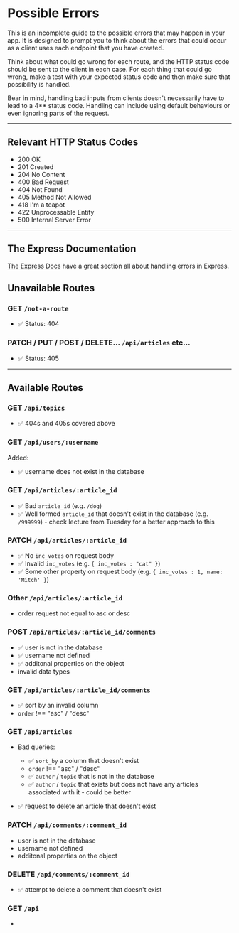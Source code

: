 # Possible Errors

This is an incomplete guide to the possible errors that may happen in your app. It is designed to prompt you to think about the errors that could occur as a client uses each endpoint that you have created.

Think about what could go wrong for each route, and the HTTP status code should be sent to the client in each case.
For each thing that could go wrong, make a test with your expected status code and then make sure that possibility is handled.

Bear in mind, handling bad inputs from clients doesn't necessarily have to lead to a 4** status code. Handling can include using default behaviours or even ignoring parts of the request.

---

## Relevant HTTP Status Codes

- 200 OK
- 201 Created
- 204 No Content
- 400 Bad Request
- 404 Not Found
- 405 Method Not Allowed
- 418 I'm a teapot
- 422 Unprocessable Entity
- 500 Internal Server Error

---

## The Express Documentation

[The Express Docs](https://expressjs.com/en/guide/error-handling.html) have a great section all about handling errors in Express.

## Unavailable Routes

### GET `/not-a-route`

- ✅ Status: 404

### PATCH / PUT / POST / DELETE... `/api/articles` etc...

- ✅ Status: 405

---

## Available Routes

### GET `/api/topics`

- ✅ 404s and 405s covered above

### GET `/api/users/:username`

Added:

- ✅ username does not exist in the database

### GET `/api/articles/:article_id`

- ✅ Bad `article_id` (e.g. `/dog`)
- ✅ Well formed `article_id` that doesn't exist in the database (e.g. `/999999`) - check lecture from Tuesday for a better approach to this

### PATCH `/api/articles/:article_id`

- ✅ No `inc_votes` on request body
- ✅ Invalid `inc_votes` (e.g. `{ inc_votes : "cat" }`)
- ✅ Some other property on request body (e.g. `{ inc_votes : 1, name: 'Mitch' }`)

### Other `/api/articles/:article_id`

- order request not equal to asc or desc

### POST `/api/articles/:article_id/comments`

- ✅ user is not in the database
- ✅ username not defined
- ✅ additonal properties on the object
- invalid data types

### GET `/api/articles/:article_id/comments`

- ✅ sort by an invalid column
- `order` !== "asc" / "desc"

### GET `/api/articles`

- Bad queries:
  - ✅  `sort_by` a column that doesn't exist
  - `order` !== "asc" / "desc"
  - ✅  `author` / `topic` that is not in the database
  - ✅  `author` / `topic` that exists but does not have any articles associated with it - could be better

- ✅ request to delete an article that doesn't exist

### PATCH `/api/comments/:comment_id`

- user is not in the database
- username not defined
- additonal properties on the object

### DELETE `/api/comments/:comment_id`

- ✅ attempt to delete a comment that doesn't exist

### GET `/api`

-
